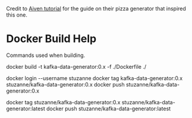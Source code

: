 Credit to [Aiven tutorial](https://aiven.io/developer/teach-yourself-apache-kafka-and-python-with-a-jupyter-notebook) for the guide on their pizza generator that inspired this one.

# Docker Build Help
Commands used when building.

docker build -t kafka-data-generator:0.x -f ./Dockerfile ./

docker login --username stuzanne
docker tag kafka-data-generator:0.x stuzanne/kafka-data-generator:0.x
docker push stuzanne/kafka-data-generator:0.x

docker tag stuzanne/kafka-data-generator:0.x stuzanne/kafka-data-generator:latest
docker push stuzanne/kafka-data-generator:latest
